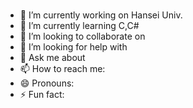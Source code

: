 ### 




- 🔭 I’m currently working on Hansei Univ.
- 🌱 I’m currently learning C,C#
- 👯 I’m looking to collaborate on 
- 🤔 I’m looking for help with 
- 💬 Ask me about 
- 📫 How to reach me: 
- 😄 Pronouns: 
- ⚡ Fun fact:

